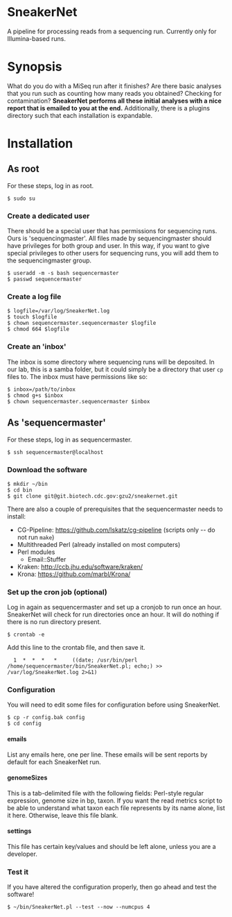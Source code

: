 # SneakerNet

A pipeline for processing reads from a sequencing run. Currently only for Illumina-based runs.

# Synopsis

What do you do with a MiSeq run after it finishes? Are there basic analyses that you run 
such as counting how many reads you obtained? Checking for contamination? **SneakerNet performs
all these initial analyses with a nice report that is emailed to you at the end.** Additionally,
there is a plugins directory such that each installation is expandable.

# Installation

## As root

For these steps, log in as root.

    $ sudo su

### Create a dedicated user

There should be a special user that has permissions for sequencing runs.  Ours is 
'sequencingmaster'. All files made by sequencingmaster should have privileges for 
both group and user. In this way, if you want to give special privileges to other
users for sequencing runs, you will add them to the sequencingmaster group.
    
    $ useradd -m -s bash sequencermaster
    $ passwd sequencermaster

### Create a log file

    $ logfile=/var/log/SneakerNet.log
    $ touch $logfile
    $ chown sequencermaster.sequencermaster $logfile
    $ chmod 664 $logfile

### Create an 'inbox'

The inbox is some directory where sequencing runs will be deposited. In our lab, this
is a samba folder, but it could simply be a directory that user `cp` files to. The
inbox must have permissions like so:

    $ inbox=/path/to/inbox
    $ chmod g+s $inbox                             
    $ chown sequencermaster.sequencermaster $inbox 

## As 'sequencermaster'

For these steps, log in as sequencermaster.

    $ ssh sequencermaster@localhost

### Download the software

    $ mkdir ~/bin
    $ cd bin
    $ git clone git@git.biotech.cdc.gov:gzu2/sneakernet.git

There are also a couple of prerequisites that the sequencermaster needs to install:

* CG-Pipeline: https://github.com/lskatz/cg-pipeline (scripts only -- do not run `make`)
* Multithreaded Perl (already installed on most computers)
* Perl modules
  * Email::Stuffer
* Kraken: http://ccb.jhu.edu/software/kraken/
* Krona: https://github.com/marbl/Krona/

### Set up the cron job (optional)

Log in again as sequencermaster and set up a cronjob to run once an hour. SneakerNet
will check for run directories once an hour. It will do nothing if there is no 
run directory present.

    $ crontab -e

Add this line to the crontab file, and then save it.

      1  *  *  *   *     ((date; /usr/bin/perl /home/sequencermaster/bin/SneakerNet.pl; echo;) >> /var/log/SneakerNet.log 2>&1)

### Configuration

You will need to edit some files for configuration before using SneakerNet.

    $ cp -r config.bak config
    $ cd config

#### emails

List any emails here, one per line. These emails will be sent reports by default for each
SneakerNet run.

#### genomeSizes

This is a tab-delimited file with the following fields: Perl-style regular expression, genome size in bp, taxon.
If you want the read metrics script to be able to understand what taxon each file represents
by its name alone, list it here. Otherwise, leave this file blank.

#### settings

This file has certain key/values and should be left alone, unless you are a developer.

### Test it

If you have altered the configuration properly, then go ahead and test the software!

    $ ~/bin/SneakerNet.pl --test --now --numcpus 4

